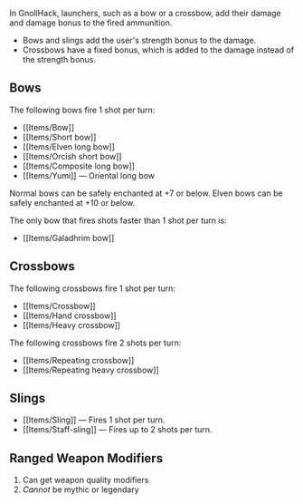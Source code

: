In GnollHack, launchers, such as a bow or a crossbow, add their damage and damage bonus to the fired ammunition.
- Bows and slings add the user's strength bonus to the damage.
- Crossbows have a fixed bonus, which is added to the damage instead of the strength bonus.

## Bows

The following bows fire 1 shot per turn:
- [[Items/Bow]]
- [[Items/Short bow]]
- [[Items/Elven long bow]]
- [[Items/Orcish short bow]]
- [[Items/Composite long bow]]
- [[Items/Yumi]] — Oriental long bow

Normal bows can be safely enchanted at +7 or below. Elven bows can be safely enchanted at +10 or below.

The only bow that fires shots faster than 1 shot per turn is:

- [[Items/Galadhrim bow]]

## Crossbows

The following crossbows fire 1 shot per turn:
- [[Items/Crossbow]]
- [[Items/Hand crossbow]]
- [[Items/Heavy crossbow]]

The following crossbows fire 2 shots per turn:
- [[Items/Repeating crossbow]]
- [[Items/Repeating heavy crossbow]]

## Slings

- [[Items/Sling]] — Fires 1 shot per turn.
- [[Items/Staff-sling]] — Fires up to 2 shots per turn.

## Ranged Weapon Modifiers

1. Can get weapon quality modifiers
2. *Cannot* be mythic or legendary
